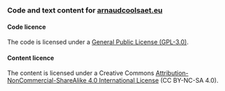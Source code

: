 ### Code and text content for [arnaudcoolsaet.eu](https://arnaudcoolsaet.eu)

#### Code licence
The code is licensed under a [General Public License (GPL-3.0)](LICENSE).

#### Content licence
The content is licensed under a Creative Commons [Attribution-NonCommercial-ShareAlike 4.0 International License](content/LICENSE) (CC BY-NC-SA 4.0).
